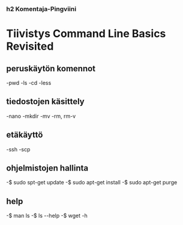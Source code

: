 ### h2 Komentaja-Pingviini

# Tiivistys Command Line Basics Revisited
## peruskäytön komennot
-pwd
-ls
-cd
-less
## tiedostojen käsittely
-nano
-mkdir
-mv
-rm, rm-v
## etäkäyttö
-ssh
-scp
## ohjelmistojen hallinta
-$ sudo spt-get update
-$ sudo apt-get install
-$ sudo apt-get purge
## help
-$ man ls
-$ ls --help
-$ wget -h
